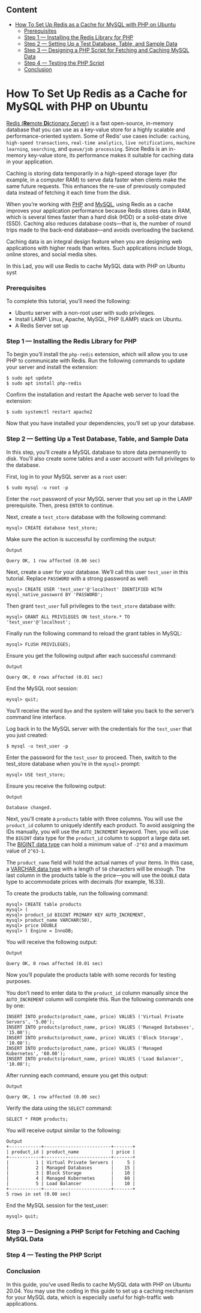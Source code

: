 ## Content
- [How To Set Up Redis as a Cache for MySQL with PHP on Ubuntu](#how-to-set-up-redis-as-a-cache-for-mysql-with-php-on-ubuntu)
    - [Prerequisites](#prerequisites)
    - [Step 1 — Installing the Redis Library for PHP](#step-1--installing-the-redis-library-for-php)
    - [Step 2 — Setting Up a Test Database, Table, and Sample Data](#step-2--setting-up-a-test-database-table-and-sample-data)
    - [Step 3 — Designing a PHP Script for Fetching and Caching MySQL Data](#step-3--designing-a-php-script-for-fetching-and-caching-mysql-data)
    - [Step 4 — Testing the PHP Script](#step-4--testing-the-php-script)
    - [Conclusion](#conclusion)

# How To Set Up Redis as a Cache for MySQL with PHP on Ubuntu
[Redis (**Re**mote **Di**ctionary *S*erver)](https://redis.com/) is a fast open-source, in-memory database that you can use as a key-value store for a highly scalable and performance-oriented system. Some of Redis’ use cases include: `caching`, `high-speed transactions`, `real-time analytics`, `live notifications`, `machine learning`, `searching`, and `queue/job processing`. Since Redis is an in-memory key-value store, its performance makes it suitable for caching data in your application.

Caching is storing data temporarily in a high-speed storage layer (for example, in a computer RAM) to serve data faster when clients make the same future requests. This enhances the re-use of previously computed data instead of fetching it each time from the disk.

When you’re working with [PHP](https://www.php.net/) and [MySQL](https://www.mysql.com/), using Redis as a cache improves your application performance because Redis stores data in RAM, which is several times faster than a hard disk (HDD) or a solid-state drive (SSD). Caching also reduces database costs—that is, the number of round trips made to the back-end database—and avoids overloading the backend.

Caching data is an integral design feature when you are designing web applications with higher reads than writes. Such applications include blogs, online stores, and social media sites.

In this Lad, you will use Redis to cache MySQL data with PHP on Ubuntu syst
### Prerequisites
To complete this tutorial, you’ll need the following:
- Ubuntu server with a non-root user with sudo privileges.
- Install LAMP: Linux, Apache, MySQL, PHP (LAMP) stack on Ubuntu.
- A Redis Server set up

### Step 1 — Installing the Redis Library for PHP
To begin you’ll install the `php-redis` extension, which will allow you to use PHP to communicate with Redis. Run the following commands to update your server and install the extension:
```console
$ sudo apt update
$ sudo apt install php-redis
```
Confirm the installation and restart the Apache web server to load the extension:
```console
$ sudo systemctl restart apache2
```
Now that you have installed your dependencies, you’ll set up your database.
### Step 2 — Setting Up a Test Database, Table, and Sample Data
In this step, you’ll create a MySQL database to store data permanently to disk. You’ll also create some tables and a user account with full privileges to the database.

First, log in to your MySQL server as a `root` user:
```console
$ sudo mysql -u root -p
```
Enter the `root` password of your MySQL server that you set up in the LAMP prerequisite. Then, press `ENTER` to continue.

Next, create a `test_store` database with the following command:
```mysql
mysql> CREATE database test_store;
```
Make sure the action is successful by confirming the output:
```mysql
Output

Query OK, 1 row affected (0.00 sec)
```
Next, create a user for your database. We’ll call this user `test_user` in this tutorial. Replace `PASSWORD` with a strong password as well:
```mysql
mysql> CREATE USER 'test_user'@'localhost' IDENTIFIED WITH mysql_native_password BY 'PASSWORD';
```
Then grant `test_user` full privileges to the `test_store` database with:
```mysql
mysql> GRANT ALL PRIVILEGES ON test_store.* TO 'test_user'@'localhost';
```
Finally run the following command to reload the grant tables in MySQL:
```mysql
mysql> FLUSH PRIVILEGES;
```
Ensure you get the following output after each successful command:
```mysql
Output

Query OK, 0 rows affected (0.01 sec)
```
End the MySQL root session:
```mysql
mysql> quit;
```
You’ll receive the word `Bye` and the system will take you back to the server’s command line interface.

Log back in to the MySQL server with the credentials for the `test_user` that you just created:
```
$ mysql -u test_user -p
```
Enter the password for the `test_user` to proceed. Then, switch to the test_store database when you’re in the `mysql>` prompt:
```mysql
mysql> USE test_store;
```
Ensure you receive the following output:
```mysql
Output

Database changed.
```

Next, you’ll create a `products` table with three columns. You will use the `product_id` column to uniquely identify each product. To avoid assigning the IDs manually, you will use the `AUTO_INCREMENT` keyword. Then, you will use the `BIGINT` data type for the `product_id` column to support a large data set. The [BIGINT data type](https://dev.mysql.com/doc/refman/8.0/en/integer-types.html) can hold a minimum value of `-2^63` and a maximum value of `2^63-1`.

The `product_name` field will hold the actual names of your items. In this case, a [VARCHAR data type](https://dev.mysql.com/doc/refman/8.0/en/char.html) with a length of `50` characters will be enough. The last column in the products table is the price—you will use the `DOUBLE` data type to accommodate prices with decimals (for example, 16.33).

To create the products table, run the following command:
```mysql
mysql> CREATE table products
mysql> (
mysql> product_id BIGINT PRIMARY KEY AUTO_INCREMENT,
mysql> product_name VARCHAR(50),
mysql> price DOUBLE
mysql> ) Engine = InnoDB;
```
You will receive the following output:
```mysql
Output

Query OK, 0 rows affected (0.01 sec)
```
Now you’ll populate the products table with some records for testing purposes.

You don’t need to enter data to the `product_id` column manually since the `AUTO_INCREMENT` column will complete this. Run the following commands one by one:
```mysql
INSERT INTO products(product_name, price) VALUES ('Virtual Private Servers', '5.00');
INSERT INTO products(product_name, price) VALUES ('Managed Databases', '15.00');
INSERT INTO products(product_name, price) VALUES ('Block Storage', '10.00');
INSERT INTO products(product_name, price) VALUES ('Managed Kubernetes', '60.00');
INSERT INTO products(product_name, price) VALUES ('Load Balancer', '10.00');
```
After running each command, ensure you get this output:

```mysql
Output

Query OK, 1 row affected (0.00 sec)
```
Verify the data using the `SELECT` command:
```
SELECT * FROM products;
```
You will receive output similar to the following:
```
Output
+------------+-------------------------+-------+
| product_id | product_name            | price |
+------------+-------------------------+-------+
|          1 | Virtual Private Servers |     5 |
|          2 | Managed Databases       |    15 |
|          3 | Block Storage           |    10 |
|          4 | Managed Kubernetes      |    60 |
|          5 | Load Balancer           |    10 |
+------------+-------------------------+-------+
5 rows in set (0.00 sec)
```
End the MySQL session for the test_user:

```
mysql> quit;
```
### Step 3 — Designing a PHP Script for Fetching and Caching MySQL Data

### Step 4 — Testing the PHP Script

### Conclusion
In this guide, you’ve used Redis to cache MySQL data with PHP on Ubuntu 20.04. You may use the coding in this guide to set up a caching mechanism for your MySQL data, which is especially useful for high-traffic web applications.

